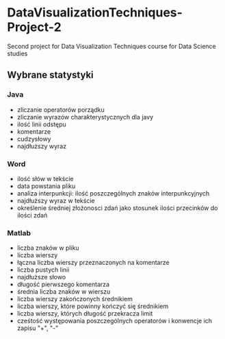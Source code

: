 # DataVisualizationTechniques-Project-2
Second project for Data Visualization Techniques course for Data Science studies 

## Wybrane statystyki

### Java
- zliczanie operatorów porządku
- zliczanie wyrazów charakterystycznych dla javy
- ilość linii odstępu
- komentarze
- cudzysłowy
- najdłuższy wyraz

### Word
- ilość słów w tekście
- data powstania pliku
- analiza interpunkcji: ilość poszczególnych znaków interpunkcyjnych
- najdłuższy wyraz w tekście
- określenie średniej złożonosci zdań jako stosunek ilości przecinków do ilości zdań

### Matlab
- liczba znaków w pliku
- liczba wierszy
- łączna liczba wierszy przeznaczonych na komentarze
- liczba pustych linii
- najdłuższe słowo
- długość pierwszego komentarza
- średnia liczba znaków w wierszu
- liczba wierszy zakończonych średnikiem
- liczba wierszy, które powinny kończyć się średnikiem
- liczba wierszy, których długość przekracza limit
- cześtość występowania poszczególnych operatorów i konwencje ich zapisu "+", "-"
